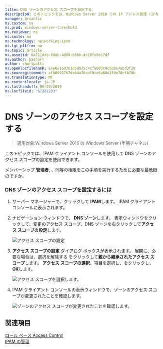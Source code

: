 ```yaml
---
title: DNS ゾーンのアクセス スコープを設定する
description: このトピックでは、Windows Server 2016 での IP アドレス管理 (IPAM) の管理ガイドの一部です。
manager: brianlic
ms.custom: na
ms.prod: windows-server-threshold
ms.reviewer: na
ms.suite: na
ms.technology: networking-ipam
ms.tgt_pltfrm: na
ms.topic: article
ms.assetid: 6a211dde-80eb-4888-b5bb-4e28fe8dc7df
ms.author: pashort
author: shortpatti
ms.openlocfilehash: 67e6e16d361d6d975c4cf900dc9c6b9e7abd3f20
ms.sourcegitcommit: afb0602767de64a76aaf9ce6a60d2f0e78efb78b
ms.translationtype: MT
ms.contentlocale: ja-JP
ms.lasthandoff: 06/20/2019
ms.locfileid: "67282203"
---
```

# <a name="set-access-scope-for-a-dns-zone"></a>DNS ゾーンのアクセス スコープを設定する

>適用対象:Windows Server 2016 の Windows Server (半期チャネル)

このトピックでは、IPAM クライアント コンソールを使用して DNS ゾーンのアクセス スコープの設定を使用できます。  
  
メンバーシップ **管理者**, 、同等の権限をこの手順を実行するために必要な最低限のですか。  
  
### <a name="to-set-the-access-scope-for-a-dns-zone"></a>DNS ゾーンのアクセス スコープを設定するには  
  
1.  サーバー マネージャーで、クリックして  **IPAM**します。 IPAM クライアント コンソールに表示されます。  
  
2.  ナビゲーション ウィンドウで、 **DNS ゾーン**します。 表示ウィンドウをクリックして、変更のアクセス スコープ、DNS ゾーンを右クリックして**アクセス スコープの設定**します。  
  
    ![アクセス スコープの設定](../../media/Set-Access-Scope-for-a-DNS-Zone/ipam_SetAccessScopeOfZone_02.jpg)  
  
3.  **アクセス スコープの設定** ダイアログ ボックスが表示されます。 展開に、必要な場合は、選択を解除する をクリックして**親から継承されたアクセス スコープ**します。 **アクセス スコープの選択**、項目を選択し、をクリックし、 **OK**します。  
  
    ![アクセス スコープを選択します。](../../media/Set-Access-Scope-for-a-DNS-Zone/ipam_SetAccessScopeOfZone_03.jpg)  
  
4.  IPAM クライアント コンソールの表示ウィンドウで、ゾーンのアクセス スコープが変更されたことを確認します。  
  
    ![ゾーンのアクセス スコープが変更されたことを確認します。](../../media/Set-Access-Scope-for-a-DNS-Zone/ipam_SetAccessScopeOfZone_04.jpg)  
  
## <a name="see-also"></a>関連項目  
[ロール ベース Access Control](Role-based-Access-Control.md)  
[IPAM の管理](Manage-IPAM.md)  
  


